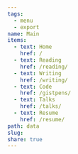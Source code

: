 ```yaml
---
tags:
  - menu
  - export
name: Main
items:
  - text: Home
    href: /
  - text: Reading
    href: /reading/
  - text: Writing
    href: /writing/
  - text: Code
    href: /gistpens/
  - text: Talks
    href: /talks/
  - text: Resume
    href: /resume/
path: data
slug: 
share: true
---
```

